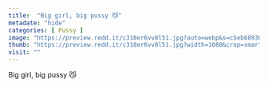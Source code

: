 ```yaml
---
title:  "Big girl, big pussy 😼"
metadate: "hide"
categories: [ Pussy ]
image: "https://preview.redd.it/c318er6vv8l51.jpg?auto=webp&s=c5eb68930b959bde64ac3a959de49e43923ec255"
thumb: "https://preview.redd.it/c318er6vv8l51.jpg?width=1080&crop=smart&auto=webp&s=4960a1e3c110cf1d14f913b7052ec7c98f46e395"
visit: ""
---
```

Big girl, big pussy 😼
